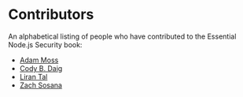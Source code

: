 # Contributors

An alphabetical listing of people who have contributed to the Essential Node.js Security book:

  * [Adam Moss](https://github.com/adam-moss)
  * [Cody B. Daig](https://github.com/codydaig)
  * [Liran Tal](https://github.com/lirantal/)
  * [Zach Sosana](https://github.com/SOSANA/)
